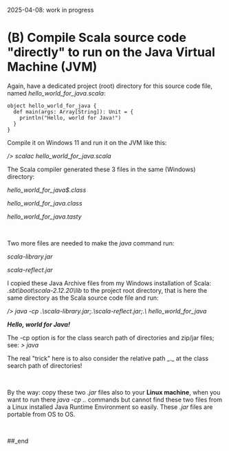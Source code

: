2025-04-08: work in progress

# (B) Compile Scala source code "directly" to run on the Java Virtual Machine (JVM)

Again, have a dedicated project (root) directory for this source code file, named _hello_world_for_java.scala_:

```
object hello_world_for_java {
  def main(args: Array[String]): Unit = {
    println("Hello, world for Java!")
  }
}
```

Compile it on Windows 11 and run it on the JVM like this:

_/> scalac hello_world_for_java.scala_

The Scala compiler generated these 3 files in the same (Windows) directory:

_hello_world_for_java$.class_

_hello_world_for_java.class_

_hello_world_for_java.tasty_

<br/>

Two more files are needed to make the _java_ command run:

_scala-library.jar_

_scala-reflect.jar_

I copied these Java Archive files from my Windows installation of Scala: _<my Windows Home dir>\.sbt\boot\scala-2.12.20\lib_ to the project root directory, that is here the same directory as the Scala source code file and run:

_/> java -cp .\scala-library.jar;.\scala-reflect.jar;.\ hello_world_for_java_

**_Hello, world for Java!_**

The -cp option is for the class search path of directories and zip/jar files; see: _> java_

The real "trick" here is to also consider the relative path _.\_ at the class search path of directories!

<br/>

By the way: copy these two _.jar_ files also to your **Linux machine**, when you want to run there _java -cp .._ commands but cannot find these two files from a Linux installed Java Runtime Environment so easily. These _.jar_ files are portable from OS to OS.

<br/>

##_end
